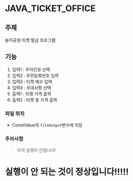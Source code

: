 
# JAVA_TICKET_OFFICE

## 주제
놀이공원 티켓 발급 프로그램

## 기능
1. 입력1 : 주야간권 선택
2. 입력2 : 주민등록번호 입력
3. 입력3 : 티켓 매수 입력
4. 입력4 : 우대사항 선택
5. 출력1 : 티켓 가격 출력
6. 출력2 : 티켓 총 가격 출력

### 파일 위치
- ConstValue의 `fileOutput`변수에 저장

### 주의사항
> 아직 실행이 안됩니다!

# 실행이 안 되는 것이 정상입니다!!!!!
